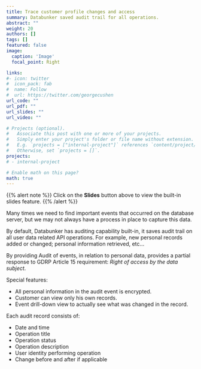 ```yaml
---
title: Trace customer profile changes and access
summary: Databunker saved audit trail for all operations.
abstract: ""
weight: 20
authors: []
tags: []
featured: false
image:
  caption: 'Image'
  focal_point: Right

links:
#- icon: twitter
#  icon_pack: fab
#  name: Follow
#  url: https://twitter.com/georgecushen
url_code: ""
url_pdf: ""
url_slides: ""
url_video: ""

# Projects (optional).
#   Associate this post with one or more of your projects.
#   Simply enter your project's folder or file name without extension.
#   E.g. `projects = ["internal-project"]` references `content/project/deep-learning/index.md`.
#   Otherwise, set `projects = []`.
projects:
# - internal-project

# Enable math on this page?
math: true
---
```


{{% alert note %}}
Click on the **Slides** button above to view the built-in slides feature.
{{% /alert %}}

Many times we need to find important events that occurred on the database server, but we may not always have a process in place to capture this data.

By default, Databunker has auditing capability built-in, it saves audit trail on all user data related API operations. For example, new personal records added or changed; personal information retrieved, etc...

By providing Audit of events, in relation to personal data, provides a partial response to GDRP Article 15 requirement:
*Right of access by the data subject*.

Special features:

* All personal information in the audit event is encrypted.
* Customer can view only his own records.
* Event drill-down view to actually see what was changed in the record.

Each audit record consists of:

* Date and time
* Operation title
* Operation status
* Operation description
* User identity performing operation
* Change before and after if applicable
